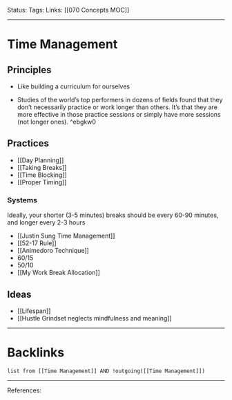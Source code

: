 Status:
Tags:
Links: [[070 Concepts MOC]]
___
# Time Management
## Principles
- Like building a curriculum for ourselves

- Studies of the world’s top performers in dozens of fields found that they don’t necessarily practice or work longer than others. It’s that they are more effective in those practice sessions or simply have more sessions (not longer ones). ^ebgkw0
## Practices
- [[Day Planning]]
- [[Taking Breaks]]
- [[Time Blocking]]
- [[Proper Timing]]
### Systems
Ideally, your shorter (3-5 minutes) breaks should be every 60-90 minutes, and longer every 2-3 hours
- [[Justin Sung Time Management]]
- [[52-17 Rule]]
- [[Animedoro Technique]]
- 60/15
- 50/10
- [[My Work Break Allocation]]
## Ideas
- [[Lifespan]]
- [[Hustle Grindset neglects mindfulness and meaning]]
___
# Backlinks
```dataview
list from [[Time Management]] AND !outgoing([[Time Management]])
```
___
References: